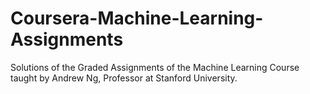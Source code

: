 # Coursera-Machine-Learning-Assignments
Solutions of the Graded Assignments of the Machine Learning Course taught by Andrew Ng, Professor at Stanford University.
